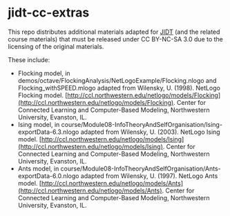 # jidt-cc-extras

This repo distributes additional materials adapted for [JIDT](https://github.com/jlizier/jidt/) (and the related course materials) that must be released under CC BY-NC-SA 3.0 due to the licensing of the original materials.

These include:
* Flocking model, in demos/octave/FlockingAnalysis/NetLogoExample/Flocking.nlogo and Flocking_withSPEED.mlogo adapted from  Wilensky, U. (1998).  NetLogo Flocking model.  [http://ccl.northwestern.edu/netlogo/models/Flocking](http://ccl.northwestern.edu/netlogo/models/Flocking).  Center for Connected Learning and Computer-Based Modeling, Northwestern University, Evanston, IL.
* Ising model, in course/Module08-InfoTheoryAndSelfOrganisation/Ising-exportData-6.3.nlogo adapted from Wilensky, U. (2003).  NetLogo Ising model.  [http://ccl.northwestern.edu/netlogo/models/Ising](http://ccl.northwestern.edu/netlogo/models/Ising).  Center for Connected Learning and Computer-Based Modeling, Northwestern University, Evanston, IL.
* Ants model, in course/Module08-InfoTheoryAndSelfOrganisation/Ants-exportData-6.0.nlogo adapted from Wilensky, U. (1997).  NetLogo Ants model.  [http://ccl.northwestern.edu/netlogo/models/Ants](http://ccl.northwestern.edu/netlogo/models/Ants).  Center for Connected Learning and Computer-Based Modeling, Northwestern University, Evanston, IL.
